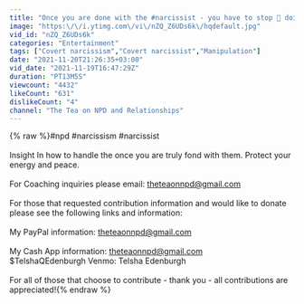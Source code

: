 ```yaml
---
title: "Once you are done with the #narcissist - you have to stop 🛑 doing this!"
image: "https:\/\/i.ytimg.com\/vi\/nZQ_Z6UDs6k\/hqdefault.jpg"
vid_id: "nZQ_Z6UDs6k"
categories: "Entertainment"
tags: ["Covert narcissism","Covert narcissist","Manipulation"]
date: "2021-11-20T21:26:35+03:00"
vid_date: "2021-11-19T16:47:29Z"
duration: "PT13M5S"
viewcount: "4432"
likeCount: "631"
dislikeCount: "4"
channel: "The Tea on NPD and Relationships"
---
```

{% raw %}#npd #narcissism #narcissist <br /><br />Insight In how to handle the once you are truly fond with them.  Protect your energy and peace.<br /><br />For Coaching inquiries please email:  theteaonnpd@gmail.com <br /><br />For those that requested contribution information and would like to donate please see the following links and information:<br /><br />My PayPal information:  theteaonnpd@gmail.com<br /><br />My Cash App information:  theteaonnpd@gmail.com<br />$TelshaQEdenburgh  Venmo:  Telsha Edenburgh<br /><br />For all of those that choose to contribute - thank you - all contributions are appreciated!{% endraw %}
